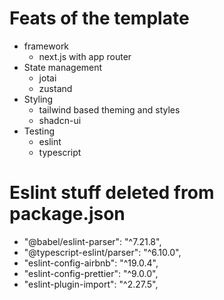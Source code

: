 # Feats of the template
  - framework
    - next.js with app router
  - State management
    - jotai
    - zustand
  - Styling
    - tailwind based theming and styles
    - shadcn-ui
  - Testing
    - eslint
    - typescript
# Eslint stuff deleted from package.json
  - "@babel/eslint-parser": "^7.21.8",
  - "@typescript-eslint/parser": "^6.10.0",
  - "eslint-config-airbnb": "^19.0.4",
  - "eslint-config-prettier": "^9.0.0",
  - "eslint-plugin-import": "^2.27.5",
